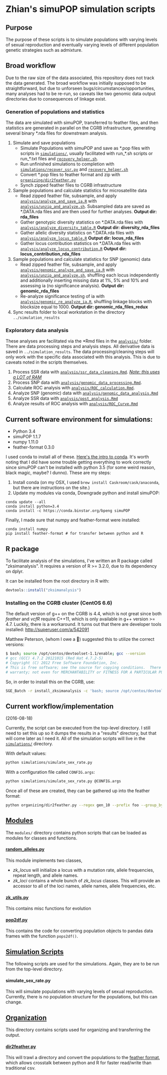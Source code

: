 # Zhian's simuPOP simulation scripts

## Purpose

The purpose of these scripts is to simulate populations with varying levels of
sexual reproduction and eventually varying levels of different population
genetic strategies such as admixture. 


## Broad workflow

Due to the raw size of the data associated, this repository does not track the
data generated. The broad workflow was initially supposed to be straightforward,
but due to unforseen bugs/circumstances/opportunities, many analyses had to be
re-run, so caveats like two genomic data output directories due to consequences
of linkage exist. 

### Generation of populations and statistics

The data are simulated with simuPOP, transferred to feather files, and then
statistics are generated in parallel on the CGRB infrastructure, generating 
several binary \*.rda files for downstream analysis.

1. Simulate and save populations
    - Simulate Populations with simuPOP and save as \*.pop files with scripts in
      [`simulations/`](simulations/), usually facilitated with run_\*.sh scripts or run_\*.txt
      files and [`recovery_helper.sh`](recovery_helper.sh).
    - Run unfinished simulations to completion with [`simulations/recover_ssr.py`](simulations/recover_ssr.py)
      and [`recovery_helper.sh`](recovery_helper.sh)
    - Convert \*.pop files to feather format and zip with
      [`organizing/dir2feather.py`](organizing/dir2feather.py)
    - Synch zipped feather files to CGRB infrastructure
2. Sample populations and calculate statistics for microsatellite data
    - Read zipped feather file, subsample, and apply
      [`analysis/analyze_and_save_ia.R`](analysis/analyze_and_save_ia.R) with [`analysis/unzip_and_analyze.sh`](analysis/unzip_and_analyze.sh).
      Subsampled data are saved as \*.DATA.rda files and are then used
      for further analyses. **Output dir: rda\_files**
    - Gather genotypic diversity statistics on \*.DATA.rda files with
      [`analysis/analyze_diversity_table.R`](analysis/analyze_diversity_table.R) **Output dir: diversity\_rda\_files**
    - Gather allelic diversity statistics on \*.DATA.rda files with
      [`analysis/analyze_locus_table.R`](analysis/analyze_locus_table.R) **Output dir: locus\_rda\_files**
    - Gather locus contribution statistics on \*.DATA.rda files with
      [`analysis/analyze_locus_contribution.R`](analysis/analyze_locus_contribution.R) **Output dir: locus\_contribution\_rda_files**
3. Sample populations and calculate statistics for SNP (genomic) data
    - Read zipped feather file, subsample, and apply
      [`analysis/genomic_analyze_and_save_ia.R`](analysis/genomic_analyze_and_save_ia.R) with 
      [`analysis/unzip_and_analyze.sh`](analysis/unzip_and_analyze.sh), shuffling each locus independently and 
      additionally inserting missing data at 1%, 5% and 10% and assessing ia
      (no significance analysis). **Output dir: genomic\_rda\_files**
    - Re-analyze significance testing of ia with
      [`analysis/genomic_re_analyze_ia.R`](analysis/genomic_re_analyze_ia.R), shuffling linkage blocks with
      blocksize equal to 1000. **Output dir: genomic\_rda\_files\_redux**
4. Sync results folder to local workstation in the directory `../simulation_results`

### Exploratory data analysis

These analyses are facilitated via the *Rmd files in the [`analysis/`](analysis/) folder. 
There are data processing steps and analysis steps. All derivative data is saved
in `../simulation_results`. The data processing/cleaning steps will only work
with the specific data associated with this analysis. This is due to caveats 
noted in the scripts themselves.

1. Process SSR data with [`analysis/ssr_data_cleaning.Rmd`](analysis/ssr_data_cleaning.Rmd). [*Note: this uses a LOT of RAM*][ramtweet]
2. Process SNP data with [`analysis/genomic_data_processing.Rmd`](analysis/genomic_data_processing.Rmd).
3. Calculate ROC analysis with [`analysis/ROC_calculation.Rmd`](analysis/ROC_calculation.Rmd).
4. Analyze SNP (genomic) data with [`analysis/genomic_data_analysis.Rmd`](analysis/genomic_data_analysis.Rmd)
5. Analyze SSR data with [`analysis/post_analysis.Rmd`](analysis/post_analysis.Rmd)
6. Analyze results of ROC analysis with [`analysis/ROC_Curve.Rmd`](analysis/ROC_Curve.Rmd)


## Current software environment for simulations:

 - Python 3.4
 - simuPOP 1.1.7
 - numpy 1.11.0
 - feather-format 0.3.0

I used conda to install all of these. [Here's the intro to conda][conda]. It's
worth noting that I did have some trouble getting everything to work correctly
since simuPOP can't be installed with python 3.5 (for some weird reason, black
magic, maybe? I dunno). These are my steps:

1. Install conda (on my OSX, I used `brew install Caskroom/cask/anaconda`, but
   there are instructions on the site.)
2. Update my modules via conda, Downgrade python and install simuPOP:

```
conda update --all 
conda install python=3.4 
conda install -c https://conda.binstar.org/bpeng simuPOP
``` 

Finally, I made sure that numpy and feather-format were installed:

```
conda install numpy
pip install feather-format # for transfer between python and R
```

## R package

To facilitate analysis of the simulations, I've written an R package called
"zksimanalysis". It requires a version of R >= 3.2.0, due to its dependency on
dplyr.

It can be installed from the root directory in R with:

```r
devtools::install("zksimanalysis")
```

### Installing on the CGRB cluster (CentOS 6.6)

The default version of g++ on the CGRB is 4.4, which is not great since both
*feather* and *vcfR* require C++11, which is only available in g++ version >= 
4.7. Luckily, there is a workaround. It turns out that there are developer tools
installed: http://superuser.com/a/542091

Matthew Peterson, (whom I owe a :beer:) suggested this to utilize the correct versions:

```sh
$ bash; source /opt/centos/devtoolset-1.1/enable; gcc --version
# gcc (GCC) 4.7.2 20121015 (Red Hat 4.7.2-5)
# Copyright (C) 2012 Free Software Foundation, Inc.
# This is free software; see the source for copying conditions.  There is NO
# warranty; not even for MERCHANTABILITY or FITNESS FOR A PARTICULAR PURPOSE.
```

So, in order to install this on the CGRB, use:


```sh
SGE_Batch -r install_zksimanalysis -c 'bash; source /opt/centos/devtoolset-1.1/enable; R -e "devtools::install(\"zhian_simulations/zksimanalysis\")"'
```

## Current workflow/implementation

(2016-08-18)

Currently, the script can be executed from the top-level directory. I still need
to set this up so it dumps the results in a "results" directory, but that will
come later as I need it. All of the simulation scripts will live in the 
[`simulations/`][simulations] directory.

With default values:

```sh
python simulations/simulate_sex_rate.py
```

With a configuration file called `CONFIG.args`:

```sh
python simulations/simulate_sex_rate.py @CONFIG.args
```

Once all of these are created, they can be gathered up into the feather format:

```sh
python organizing/dir2feather.py --regex gen_10 --prefix foo --group_by sex --zip --out pillow
```

## [Modules][modules]

The `modules/` directory contains python scripts that can be loaded
as modules for classes and functions.

#### [random_alleles.py][random_alleles]

This module implements two classes, 

 - *zk_locus* will initialize a locus with a mutation rate, allele frequencies,
   repeat length, and allele names.
 - *zk_loci* contains a whole bunch of *zk_locus* classes. This will provide an
   accessor to all of the loci names, allele names, allele frequencies, etc.

#### [zk_utils.py][zk_utils]

This contains misc functions for evolution


#### [pop2df.py][pop2df]

This contains the code for converting population objects to pandas data frames
with the function `pops2df()`.


## [Simulation Scripts][simulations]

The following scripts are used for the simulations. Again, they are to be run 
from the top-level directory.

#### simulate_sex_rate.py

This will simulate populations with varying levels of sexual reproduction.
Currently, there is no population structure for the populations, but this can
change.


## [Organization][organizing]

This directory contains scripts used for organizing and transferring the output.

#### [dir2feather.py][dir2feather]

This will trawl a directory and convert the populations to the [feather
format][feather], which allows crosstalk between python and R for faster
read/write than traditional csv.

[conda]: http://conda.pydata.org/docs/intro.html
[modules]: ./modules
[simulations]: ./simulations
[random_alleles]: ./modules/random_alleles.py
[zk_utils]: ./modules/zk_utils.py
[pop2df]: ./modules/pop2df.py
[dir2feather]: ./organizing/dir2feather.py
[organizing]: ./organizing
[feather]: https://blog.rstudio.org/2016/03/29/feather/
[ramtweet]: https://twitter.com/ZKamvar/status/787777914288812033